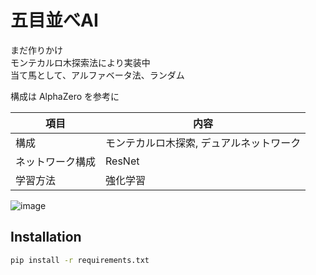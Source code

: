# 五目並べAI

まだ作りかけ<br>
モンテカルロ木探索法により実装中<br>
当て馬として、アルファベータ法、ランダム<br>

構成は AlphaZero を参考に

| 項目 | 内容 |
| ---- | ---- |
| 構成 | モンテカルロ木探索, デュアルネットワーク |
| ネットワーク構成 | ResNet |
| 学習方法 | 強化学習 |


![image](https://user-images.githubusercontent.com/77392836/163723375-478f4acf-23cd-43f8-a5c4-810ff613edf7.png)



## Installation

```sh
pip install -r requirements.txt
```

